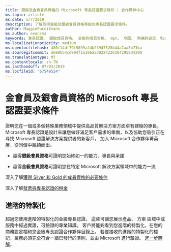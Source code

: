 ```yaml
---
title: 銀級及金級會員資格的 Microsoft 專長認證要求條件 | 合作夥伴中心
ms.topic: article
ms.date: 5/7/2019
description: 了解取得金級及銀級會員資格等級的專長認證要求條件。
author: MaggiePucciEvans
ms.author: evansma
keywords: 專長認證、 銀級成員資格、 金級的成員資格、 mpn、 地圖、 熟練的速度，Microsoft 合作夥伴網路、 網路的成員資格，進階特製化
ms.localizationpriority: medium
ms.openlocfilehash: 480f14df79f5899a24b23947528b44a7aa3b73ba
ms.sourcegitcommit: de88bb4cd994f1a106a5d02242261042958d4300
ms.translationtype: MT
ms.contentlocale: zh-TW
ms.lasthandoff: 07/03/2019
ms.locfileid: "67549524"
---
```

# <a name="microsoft-competency-requirements-for-gold-and-silver-membership"></a>金會員及銀會員資格的 Microsoft 專長認證要求條件


證明您在一個或多個特殊業務領域中提供高品質解決方案方面卓有建樹的專長。 Microsoft 專長認證是設計來讓您做好滿足客戶需求的準備，以及協助您吸引正在尋找 Microsoft 認證解決方案提供者的新客戶。 加入 Microsoft 合作夥伴菁英層，從同儕中脫穎而出。

- 贏得**銀級會員資格**可證明您始終如一的能力、專長與承諾

- 贏得**金級會員資格**可證明您在特定 Microsoft 解決方案領域中的能力一流

深入了解[獲得 Silver 和 Gold 的成員資格的必要條件](https://partner.microsoft.com/membership/competencies)

深入了解[發票與專長認證的稅金](mpn-view-print-maps-invoice.md)

## <a name="advanced-specializations"></a>進階的特製化

超過您使用進階的特製化的金級專長認證。 這些可讓您展示產品、 方案 區域中或服務中經過實證，可驗證的專業知識。 客戶將能夠看到您進階的特製化，在您的商務設定檔和您金級專長認證合作夥伴目錄上。 若要接收的進階的特製化的標記，業務必須完全符合一組已發行的準則，並由 Microsoft 進行驗證。 [進一步瞭解](https://partner.microsoft.com/en-us/membership/competencies#tab-content-2)。 